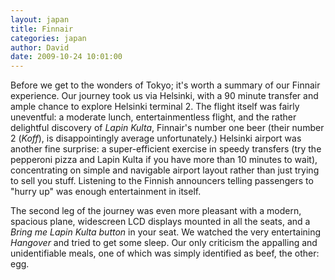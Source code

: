 ```yaml
---
layout: japan
title: Finnair
categories: japan
author: David
date: 2009-10-24 10:01:00
---
```

Before we get to the wonders of Tokyo; it's worth a summary of our Finnair
experience. Our journey took us via Helsinki, with a 90 minute transfer and
ample chance to explore Helsinki terminal 2. The flight itself was fairly
uneventful: a moderate lunch, entertainmentless flight, and the rather
delightful discovery of *Lapin Kulta*, Finnair's number one beer (their
number 2 (*Koff*), is disappointingly average unfortunately.) Helsinki
airport was another fine surprise: a super-efficient exercise in speedy
transfers (try the pepperoni pizza and Lapin Kulta if you have more than 10
minutes to wait), concentrating on simple and navigable airport layout rather
than just trying to sell you stuff. Listening to the Finnish announcers telling
passengers to "hurry up" was enough entertainment in itself.

The second leg of the journey was even more pleasant with a modern, spacious
plane, widescreen LCD displays mounted in all the seats, and a
*Bring me Lapin Kulta button* in your seat. We watched the very entertaining
*Hangover* and tried to get some sleep. Our only criticism the appalling and
unidentifiable meals, one of which was simply identified as beef, the other: egg.